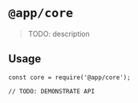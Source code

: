 # `@app/core`

> TODO: description

## Usage

```
const core = require('@app/core');

// TODO: DEMONSTRATE API
```
